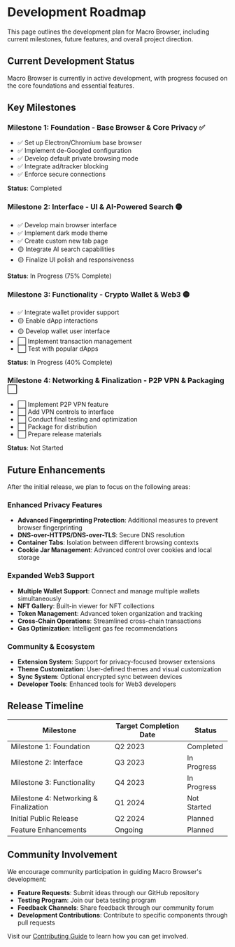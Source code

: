 # Development Roadmap

This page outlines the development plan for Macro Browser, including current milestones, future features, and overall project direction.

## Current Development Status

Macro Browser is currently in active development, with progress focused on the core foundations and essential features.

## Key Milestones

### Milestone 1: Foundation - Base Browser & Core Privacy ✅

- ✅ Set up Electron/Chromium base browser
- ✅ Implement de-Googled configuration
- ✅ Develop default private browsing mode
- ✅ Integrate ad/tracker blocking
- ✅ Enforce secure connections

**Status**: Completed

### Milestone 2: Interface - UI & AI-Powered Search 🟡

- ✅ Develop main browser interface
- ✅ Implement dark mode theme
- ✅ Create custom new tab page
- 🟡 Integrate AI search capabilities
- 🟡 Finalize UI polish and responsiveness

**Status**: In Progress (75% Complete)

### Milestone 3: Functionality - Crypto Wallet & Web3 🟡

- ✅ Integrate wallet provider support
- 🟡 Enable dApp interactions
- 🟡 Develop wallet user interface
- ⬜ Implement transaction management
- ⬜ Test with popular dApps

**Status**: In Progress (40% Complete)

### Milestone 4: Networking & Finalization - P2P VPN & Packaging ⬜

- ⬜ Implement P2P VPN feature
- ⬜ Add VPN controls to interface
- ⬜ Conduct final testing and optimization
- ⬜ Package for distribution
- ⬜ Prepare release materials

**Status**: Not Started

## Future Enhancements

After the initial release, we plan to focus on the following areas:

### Enhanced Privacy Features

- **Advanced Fingerprinting Protection**: Additional measures to prevent browser fingerprinting
- **DNS-over-HTTPS/DNS-over-TLS**: Secure DNS resolution
- **Container Tabs**: Isolation between different browsing contexts
- **Cookie Jar Management**: Advanced control over cookies and local storage

### Expanded Web3 Support

- **Multiple Wallet Support**: Connect and manage multiple wallets simultaneously
- **NFT Gallery**: Built-in viewer for NFT collections
- **Token Management**: Advanced token organization and tracking
- **Cross-Chain Operations**: Streamlined cross-chain transactions
- **Gas Optimization**: Intelligent gas fee recommendations

### Community & Ecosystem

- **Extension System**: Support for privacy-focused browser extensions
- **Theme Customization**: User-defined themes and visual customization
- **Sync System**: Optional encrypted sync between devices
- **Developer Tools**: Enhanced tools for Web3 developers

## Release Timeline

| Milestone | Target Completion Date | Status |
|-----------|------------------------|--------|
| Milestone 1: Foundation | Q2 2023 | Completed |
| Milestone 2: Interface | Q3 2023 | In Progress |
| Milestone 3: Functionality | Q4 2023 | In Progress |
| Milestone 4: Networking & Finalization | Q1 2024 | Not Started |
| Initial Public Release | Q2 2024 | Planned |
| Feature Enhancements | Ongoing | Planned |

## Community Involvement

We encourage community participation in guiding Macro Browser's development:

- **Feature Requests**: Submit ideas through our GitHub repository
- **Testing Program**: Join our beta testing program
- **Feedback Channels**: Share feedback through our community forum
- **Development Contributions**: Contribute to specific components through pull requests

Visit our [Contributing Guide](../CONTRIBUTING.md) to learn how you can get involved. 